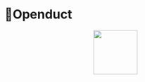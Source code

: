 # 🦈Openduct

<div align="center">
  <img src="https://cdn.discordapp.com/attachments/647135110201737227/891678453294837760/rootn2.png" style="width: 100px;"> 
</div>

